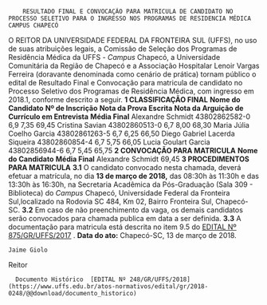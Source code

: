         RESULTADO FINAL E CONVOCAÇÃO PARA MATRICULA DE CANDIDATO NO PROCESSO SELETIVO PARA O INGRESSO NOS PROGRAMAS DE RESIDENCIA MÉDICA CAMPUS CHAPECÓ  

 O REITOR DA UNIVERSIDADE FEDERAL DA FRONTEIRA SUL (UFFS), no uso de suas atribuições legais, a Comissão de Seleção dos Programas de Residência Médica da UFFS - *Campus* Chapecó, a Universidade Comunitária da Região de Chapecó e a Associação Hospitalar Lenoir Vargas Ferreira (doravante denominada como cenário de prática) tornam público o edital de Resultado Final e Convocação para matricula de candidato no Processo Seletivo dos Programas de Residência Médica, com ingresso em 2018.1, conforme descrito a seguir.  **1 CLASSIFICAÇÃO FINAL**      **Nome do Candidato**    **Nº de Inscrição**    **Nota da Prova Escrita**    **Nota da Arguição de Currículo em Entrevista**    **Média Final**      Alexandre Schmidt   43802862582-0   6,9   7,35   69,45     Cristina Savian   43802860513-0   6,7   8,00   68,30     Maria Júlia Coelho Garcia   43802861263-5   6,7   6,25   66,50     Diego Gabriel Lacerda Siqueira   43802860854-4   6,7   5,75   66,05     Lucia Goulart Garcia   43802856944-6   6,7   5,45   65,75      **2 CONVOCAÇÃO PARA MATRICULA**      **Nome do Candidato**    **Média Final**      Alexandre Schmidt   69,45      **3 PROCEDIMENTOS PARA MATRICULA**  **3.1** O candidato convocado nesta chamada, deverá efetuar a matrícula, no dia **13 de março de 2018,** das 08:30h às 11:30h e das 13:30h às 16:30h, na Secretaria Acadêmica da Pós-Graduação (Sala 309 - Biblioteca) do *Campus* Chapecó, Universidade Federal da Fronteira Sul,localizado na Rodovia SC 484, Km 02, Bairro Fronteira Sul, Chapecó-SC. **3.2** Em caso de não preenchimento da vaga, os demais candidatos serão convocados para chamada publica em data a ser definida. **3.3** A documentação para matricula está descrita no item 9.5 do [EDITAL Nº 875/GR/UFFS/2017](https://www.uffs.edu.br/atos-normativos/edital/gr/2017-0875)  .      **Data do ato:** Chapecó-SC, 13 de março de 2018.   
 

    Jaime Giolo   
 Reitor 

      Documento Histórico  [EDITAL Nº 248/GR/UFFS/2018](https://www.uffs.edu.br/atos-normativos/edital/gr/2018-0248/@@download/documento_historico)     
      